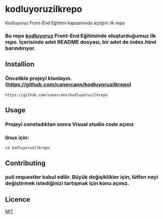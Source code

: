 # kodluyoruzilkrepo

Kodluyoruz Front-End Eğititmi kapsamında açtığım ilk repo
### Bu repo [kodluyoruz](https://kodluyoruz.com) Front-End Eğitiminde oluşturduğumuz ilk repo. İçerisinde adet README dosyası, bir adet de index.html barındırıyor.

## **Installion**

### Öncelikle projeyi klonlayın.(https://github.com/canercann/kodluyoruzilkrepo)

````
https://github.com/canercann/kodluyoruzilkrepo
````

## **Usage**

### Projeyi coneladıktan sonra Visual studio code açınız

### linux için: 

````
cd kodluyoruzilkrepo
````

## **Contributing**

### pull requestler kabul edilir. Büyük değişiklikler için, lütfen neyi değiştirmek istediğinizi tartışmak için konu açınız.

## **Licence**

[MIT]()

